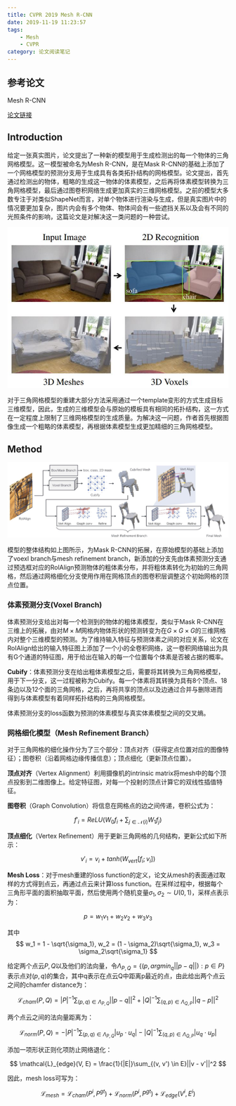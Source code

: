 ```yaml
---
title: CVPR 2019 Mesh R-CNN
date: 2019-11-19 11:23:57
tags:
    - Mesh
    - CVPR
category: 论文阅读笔记
---
```


## 参考论文

Mesh R-CNN

[论文链接](https://arxiv.org/pdf/1906.02739v1.pdf)

## Introduction

给定一张真实图片，论文提出了一种新的模型用于生成检测出的每一个物体的三角网格模型。这一模型被命名为Mesh R-CNN，是在Mask R-CNN的基础上添加了一个网格模型的预测分支用于生成具有各类拓扑结构的网格模型。论文提出，首先通过检测出的物体，粗略的生成这一物体的体素模型，之后再将体素模型转换为三角网格模型，最后通过图卷积网络生成更加真实的三维网格模型。之前的模型大多数专注于对类似ShapeNet而言，对单个物体进行渲染与生成，但是真实图片中的情况要更加复杂，图片内会有多个物体、物体间会有一些遮挡关系以及会有不同的光照条件的影响，这篇论文是对解决这一类问题的一种尝试。

<!--more-->

![](/img/MeshRCNNexp.jpg)

对于三角网格模型的重建大部分方法采用通过一个template变形的方式生成目标三维模型，因此，生成的三维模型会与原始的模板具有相同的拓扑结构，这一方式在一定程度上限制了三维网格模型的生成质量。为解决这一问题，作者首先根据图像生成一个粗略的体素模型，再根据体素模型生成更加精细的三角网格模型。

## Method

![](/img/MeshRCNN.jpg)

模型的整体结构如上图所示，为Mask R-CNN的拓展，在原始模型的基础上添加了voexl branch与mesh refinement branch，新添加的分支先由体素预测分支通过预选框对应的RolAlign预测物体的粗体素分布，并将粗体素转化为初始的三角网格，然后通过网格细化分支使用作用在网格顶点的图卷积层调整这个初始网格的顶点位置。

### 体素预测分支(Voxel Branch)

体素预测分支给出对每一个检测到的物体的粗体素模型，类似于Mask R-CNN在三维上的拓展，由对$M \times M$网格内物体形状的预测转变为在$G \times G \times G$的三维网格内对整个三维模型的预测。为了维持输入特征与预测体素之间的对应关系，论文在RoIAlign给出的输入特征图上添加了一个小的全卷积网络，这一卷积网络输出为具有G个通道的特征图，用于给出在输入的每一个位置每个体素是否被占据的概率。

**Cubify**：体素预测分支在给出粗体素模型之后，需要将其转换为三角网格模型，用于下一分支，这一过程被称为Cubify。每一个体素将其转换为具有8个顶点、18条边以及12个面的三角网格，之后，再将共享的顶点以及边通过合并与删除进而得到与体素模型有着同样拓扑结构的三角网格模型。

体素预测分支的loss函数为预测的体素模型与真实体素模型之间的交叉熵。

### 网格细化模型（Mesh Refinement Branch）

对于三角网格的细化操作分为了三个部分：顶点对齐（获得定点位置对应的图像特征）；图卷积（沿着网格边缘传播信息）；顶点细化（更新顶点位置）。

**顶点对齐**（Vertex Alignment）利用摄像机的intrinsic matrix将mesh中的每个顶点投影到二维图像上。给定特征图，对每一个投射的顶点计算它的双线性插值特征。

**图卷积**（Graph Convolution）将信息在网格点的边之间传递，卷积公式为：

$$
f'_i = ReLU(W_0f_i + \sum_{j \in \mathcal{N}(i)}W_1f_j)
$$

**顶点细化**（Vertex Refinement）用于更新三角网格的几何结构，更新公式如下所示：

$$
v'_i = v_i + tanh(W_{vert}[f_i; v_i])
$$

**Mesh Loss**：对于mesh重建的loss function的定义，论文从mesh的表面通过取样的方式得到点云，再通过点云来计算loss function。在采样过程中，根据每个三角形平面的面积抽取平面，然后使用两个随机变量$\sigma_1, \sigma_2 \sim U(0, 1)$，采样点表示为：

$$
p = w_1v_1 + w_2v_2 + w_3v_3
$$

其中
$$
w_1 = 1 - \sqrt{\sigma_1}, w_2 = (1 - \sigma_2)\sqrt{\sigma_1}, w_3 = \sigma_2\sqrt{\sigma_1}
$$

给定两个点云$P,Q$以及他们的法向量，令$\Lambda_{P,Q} = \{(p, argmin_q||p-q||) : p \in P\}$表示点对$(p,q)$的集合，其中q表示在点云Q中距离p最近的点，由此给出两个点云之间的chamfer distance为：

$$
\mathcal{L}_{cham}(P,Q) = |P|^{-1}\sum_{(p,q) \in \Lambda_{P,Q}}||p-q||^2 + |Q|^{-1}\sum_{(q, p)\in \Lambda_{Q,P}}||q-p||^2
$$

两个点云之间的法向量距离为：

$$
\mathcal{L}_{norm}(P,Q) = -|P|^{-1}\sum_{(p,q) \in \Lambda_{P,Q}}|u_p \cdot u_q| - |Q|^{-1}\sum_{(q,p)\in \Lambda_{Q,P}}|u_q \cdot u_p|
$$

添加一项形状正则化项防止网络退化：

$$
\mathcal{L}_{edge}(V, E) = \frac{1}{|E|}\sum_{(v, v') \in E}||v - v'||^2
$$

因此，mesh loss可写为：

$$
\mathcal{L}_{mesh} = \mathcal{L}_{cham}(P^i, P^{gt}) + \mathcal{L}_{norm}(P^i, P^{gt}) + \mathcal{L}_{edge}(V^i, E^i)
$$

